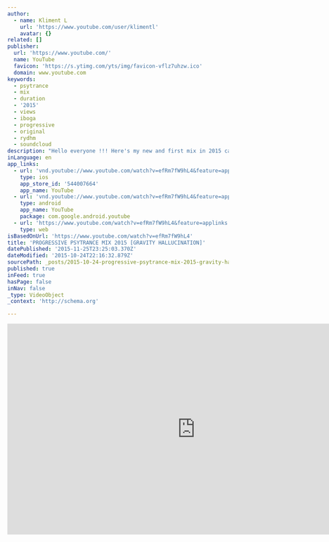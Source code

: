 ```yaml
---
author:
  - name: Kliment L
    url: 'https://www.youtube.com/user/klimentl'
    avatar: {}
related: []
publisher:
  url: 'https://www.youtube.com/'
  name: YouTube
  favicon: 'https://s.ytimg.com/yts/img/favicon-vflz7uhzw.ico'
  domain: www.youtube.com
keywords:
  - psytrance
  - mix
  - duration
  - '2015'
  - views
  - iboga
  - progressive
  - original
  - rydhm
  - soundcloud
description: "Hello everyone !!! Here's my new and first mix in 2015 called \"Gravity Hallucination\". This mix features music from the likes of Astrix, Liquid Soul, Time In Motion, Yahel, Atmos and many more ! Around 1 hour and 31 minutes full of epic , dreamy melodies and driving basslines !"
inLanguage: en
app_links:
  - url: 'vnd.youtube://www.youtube.com/watch?v=efRm7fW9hL4&feature=applinks'
    type: ios
    app_store_id: '544007664'
    app_name: YouTube
  - url: 'vnd.youtube://www.youtube.com/watch?v=efRm7fW9hL4&feature=applinks'
    type: android
    app_name: YouTube
    package: com.google.android.youtube
  - url: 'https://www.youtube.com/watch?v=efRm7fW9hL4&feature=applinks'
    type: web
isBasedOnUrl: 'https://www.youtube.com/watch?v=efRm7fW9hL4'
title: 'PROGRESSIVE PSYTRANCE MIX 2015 [GRAVITY HALLUCINATION]'
datePublished: '2015-11-25T23:25:03.370Z'
dateModified: '2015-10-24T22:16:32.879Z'
sourcePath: _posts/2015-10-24-progressive-psytrance-mix-2015-gravity-hallucination.md
published: true
inFeed: true
hasPage: false
inNav: false
_type: VideoObject
_context: 'http://schema.org'

---
```

<iframe src="https://cdn.embedly.com/widgets/media.html?src=https%3A%2F%2Fwww.youtube.com%2Fembed%2FefRm7fW9hL4%3Ffeature%3Doembed&amp;url=https%3A%2F%2Fwww.youtube.com%2Fwatch%3Fv%3DefRm7fW9hL4&amp;image=https%3A%2F%2Fi.ytimg.com%2Fvi%2FefRm7fW9hL4%2Fhqdefault.jpg&amp;key=b7d04c9b404c499eba89ee7072e1c4f7&amp;type=text%2Fhtml&amp;schema=youtube" width="854" height="480" scrolling="no" frameborder="0" allowfullscreen="allowfullscreen" style=""></iframe>